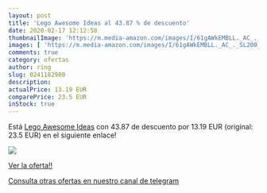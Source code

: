 ```yaml
---
layout: post
title: 'Lego Awesome Ideas al 43.87 % de descuento'
date: 2020-02-17 12:12:58
thumbnailImage: 'https://m.media-amazon.com/images/I/61gAWkEMBLL._AC_._SL200_.jpg'
images: [ 'https://m.media-amazon.com/images/I/61gAWkEMBLL._AC_._SL200_.jpg' ]
comments: true
category: ofertas
author: ring
slug: 0241182980
description:
actualPrice: 13.19 EUR
comparePrice: 23.5 EUR
inStock: true
---
```


Está [Lego Awesome Ideas](https://www.amazon.com/dp/0241182980/?tag=redken08-20) con 43.87 de descuento por 13.19 EUR (original: 23.5 EUR) en el siguiente enlace!

[![](https://m.media-amazon.com/images/I/61gAWkEMBLL._AC_._SL200_.jpg)](https://www.amazon.com/dp/0241182980/?tag=redken08-20)

[Ver la oferta!!](https://www.amazon.com/dp/0241182980/?tag=redken08-20)

[Consulta otras ofertas en nuestro canal de telegram](https://t.me/s/ofertas25)
